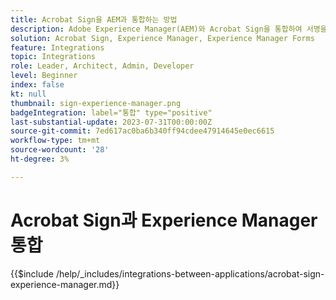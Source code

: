 ```yaml
---
title: Acrobat Sign을 AEM과 통합하는 방법
description: Adobe Experience Manager(AEM)와 Acrobat Sign을 통합하여 서명을 위한 문서 전송을 간소화합니다.
solution: Acrobat Sign, Experience Manager, Experience Manager Forms
feature: Integrations
topic: Integrations
role: Leader, Architect, Admin, Developer
level: Beginner
index: false
kt: null
thumbnail: sign-experience-manager.png
badgeIntegration: label="통합" type="positive"
last-substantial-update: 2023-07-31T00:00:00Z
source-git-commit: 7ed617ac0ba6b340ff94cdee47914645e0ec6615
workflow-type: tm+mt
source-wordcount: '28'
ht-degree: 3%

---
```



# Acrobat Sign과 Experience Manager 통합

{{$include /help/_includes/integrations-between-applications/acrobat-sign-experience-manager.md}}

